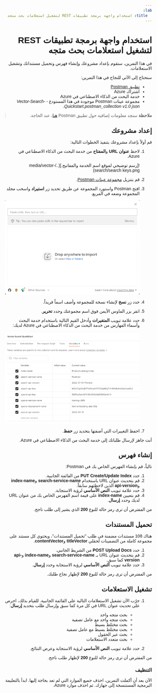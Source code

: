 ```yaml
---
lab:
  title: استخدام واجهة برمجة تطبيقات REST لتشغيل استعلامات بحث متجه
---
```

<style>
  body {
    direction: rtl;
    text-align: right;
    font-family: Arial, sans-serif; /* Ensure Arabic fonts are supported */
  }

  h1, h2, h3, h4, h5, h6 {
    text-align: right;
  }

  p {
    text-align: right;
  }
</style>


# استخدام واجهة برمجة تطبيقات REST لتشغيل استعلامات بحث متجه

في هذا التمرين، ستقوم بإعداد مشروعك وإنشاء فهرس وتحميل مستنداتك وتشغيل الاستعلامات.

ستحتاج إلى الآتي للنجاح في هذا التمرين:

- [تطبيق Postman](https://www.postman.com/downloads/)
- اشتراك Azure
- خدمة البحث من الذكاء الاصطناعي في Azure
- مجموعة عينات Postman موجودة في هذا المستودع - *Vector-Search-Quickstart.postman_collection v1.0 json*.

> **ملاحظة** ستجد معلومات إضافية حول تطبيق Postman [هنا](https://learn.microsoft.com/en-us/azure/search/search-get-started-rest)، عند الحاجة.

## إعداد مشروعك

قم أولاً بإعداد مشروعك بتنفيذ الخطوات التالية:

1. لاحظ **عنوان URL** و**المفتاح** من خدمة البحث من الذكاء الاصطناعي في Azure.

    ![رسم توضيحي لموقع اسم الخدمة والمفاتيح.](../media/vector-search/search keys.png)

1. قم بتنزيل [مجموعة عينات Postman](https://github.com/MicrosoftLearning/mslearn-knowledge-mining/blob/main/Labfiles/10-vector-search/Vector%20Search.postman_collection%20v1.0.json).
1. افتح Postman واستورد المجموعة عن طريق تحديد زر **استيراد** واسحب مجلد المجموعة وضعه في المربع.

    ![صورة مربع حوار استيراد](../media/vector-search/import.png)

1. حدد زر **نسخ** لإنشاء نسخة للمجموعة وأضف اسماً فريداً.
1. انقر بزر الماوس الأيمن فوق اسم مجموعتك وحدد **تحرير**.
1. حدد علامة تبويب **المتغيرات** وأدخل القيم التالية باستخدام خدمة البحث وأسماء الفهارس من خدمة البحث من الذكاء الاصطناعي في Azure لديك:

    ![مخطط يعرض مثال على إعدادات المتغيرات](../media/vector-search/variables.png)

1. احفظ التغييرات التي أضفتها بتحديد زر **حفظ**.

أنت جاهز لإرسال طلباتك إلى خدمة البحث من الذكاء الاصطناعي في Azure.

## إنشاء فهرس

تالياً، قم بإنشاء الفهرس الخاص بك في Postman:

1. حدد **PUT Create/Update Index** من القائمة الجانبية.
1. قم بتحديث عنوان URL باستخدام **search-service-name** و**index-name** و**api-version** الذين لاحظتهم سابقاً.
1. حدد علامة تبويب **النص الأساسي** لرؤية الاستجابة.
1. قم بتعيين **index-name** على قيمة اسم الفهرس الخاص بك من عنوان URL لديك وحدد **إرسال**.

من المفترض أن ترى رمز حالة للنوع **200** الذي يشير إلى طلب ناجح.

## تحميل المستندات

هناك 108 مستندات مضمنة في طلب "تحميل المستندات"، ويحتوي كل مستند على مجموعة كاملة من التضمينات لحقلي **titleVector** و**contentVector**.

1. حدد **POST Upload Docs** من الشريط الجانبي.
1. قم بتحديث عنوان URL بـ **search-service-name** و**index-name** و**api-version** كما سبق.
1. حدد علامة تبويب **النص الأساسي** لرؤية الاستجابة وحدد **إرسال**.

من المفترض أن ترى رمز حالة للنوع **200** لإظهار نجاح طلبك.

## تشغيل الاستعلامات

1. جرّب الآن تشغيل الاستعلامات التالية على القائمة الجانبية. للقيام بذلك، احرص على تحديث عنوان URL في كل مرة كما سبق وإرسال طلب بتحديد **إرسال**:

    - بحث متجه واحد
    - بحث متجه واحد مع عامل تصفية
    - بحث مختلط بسيط
    - بحث مختلط بسيط مع عامل تصفية
    - بحث عبر الحقول
    - بحث متعدد الاستعلامات

1. حدد علامة تبويب **النص الأساسي** لرؤية الاستجابة وعرض النتائج.

من المفترض أن ترى رمز حالة للنوع **200** لإظهار طلب ناجح.

### التنظيف

الآن بعد أن أكملت التمرين، احذف جميع الموارد التي لم تعد بحاجة إليها. ابدأ بالتعليمة البرمجية المستنسخة إلى جهازك. ثم احذف موارد Azure.
